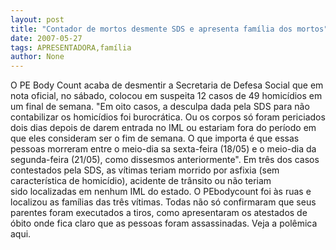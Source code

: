 ```yaml
---
layout: post
title: "Contador de mortos desmente SDS e apresenta família dos mortos"
date: 2007-05-27
tags: APRESENTADORA,família
author: None
---
```

O PE Body Count acaba de desmentir a Secretaria de Defesa Social que em nota oficial, no s&aacute;bado, colocou em suspeita 12 casos de 49 homic&iacute;dios em um final de semana.
&quot;Em oito casos, a desculpa dada pela SDS para n&atilde;o contabilizar os homic&iacute;dios foi burocr&aacute;tica. Ou os corpos s&oacute; foram periciados dois dias depois de darem entrada no IML ou estariam&nbsp;fora do per&iacute;odo em que eles consideram ser o fim de semana. O que importa &eacute; que essas pessoas morreram entre o meio-dia sa sexta-feira (18/05) e o meio-dia da segunda-feira (21/05), como dissesmos anteriormente&quot;.
Em tr&ecirc;s dos casos contestados pela SDS, as v&iacute;timas teriam morrido por asfixia (sem caracter&iacute;stica de homic&iacute;dio), acidente de tr&acirc;nsito&nbsp;ou n&atilde;o&nbsp;teriam sido&nbsp;localizadas em nenhum IML do&nbsp;estado.
O PEbodycount foi &agrave;s ruas e localizou as fam&iacute;lias das tr&ecirc;s v&iacute;timas. Todas n&atilde;o s&oacute; confirmaram que seus parentes foram executados a tiros, como apresentaram os atestados de &oacute;bito onde fica claro que as pessoas foram assassinadas.
Veja a pol&ecirc;mica aqui. 